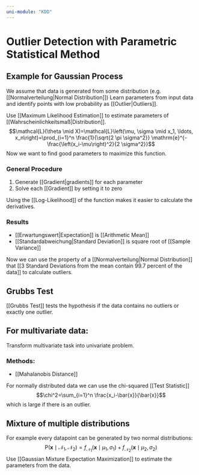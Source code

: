 ```yaml
---
uni-module: "KDD"
---
```


# Outlier Detection with Parametric Statistical Method

## Example for Gaussian Process

We assume that data is generated from some distribution (e.g. [[Normalverteilung|Normal Distribution]])
Learn parameters from input data and identify points with low probability as [[Outlier|Outliers]].

Use [[Maximum Likelihood Estimation]] to estimate parameters of [[Wahrscheinlichkeitsmaß|Distribution]].
$$\mathcal{L}(\theta \mid X)=\mathcal{L}\left(\mu, \sigma \mid x_1, \ldots, x_n\right)=\prod_{i=1}^n \frac{1}{\sqrt{2 \pi \sigma^2}} \mathrm{e}^{-\frac{\left(x_i-\mu\right)^2}{2 \sigma^2}}$$
Now we want to find good parameters to maximize this function.

### General Procedure

1. Generate [[Gradient|gradients]] for each parameter
2. Solve each [[Gradient]] by setting it to zero

Using the [[Log-Likelihood]] of the function makes it easier to calculate the derivatives.

### Results

- [[Erwartungswert|Expectation]] is [[Arithmetic Mean]]
- [[Standardabweichung|Standard Deviation]] is square root of [[Sample Variance]]

Now we can use the property of a [[Normalverteilung|Normal Distribution]] that [[3 Standard Deviations from the mean contain 99.7 percent of the data]] to calculate outliers.

## Grubbs Test

[[Grubbs Test]] tests the hypothesis if the data contains no outliers or exactly one outlier.

## For multivariate data:

Transform multivariate task into univariate problem.

### Methods:

- [[Mahalanobis Distance]]

For normally distributed data we can use the chi-squared [[Test Statistic]]
$$\chi^2=\sum_{i=1}^n \frac{x_i-\bar{x}}{\bar{x}}$$
which is large if there is an outlier.

## Mixture of multiple distributions

For example every datapoint can be generated by two normal distributions:
$$\mathrm{P}\left(\mathbf{x} \mid \mathcal{N}_1, \mathcal{N}_2\right)=f_{\mathcal{N}_1}\left(\mathbf{x} \mid \mu_1, \sigma_1\right)+f_{\mathcal{N}_2}\left(\mathbf{x} \mid \mu_2, \sigma_2\right)$$
Use [[Gaussian Mixture Expectation Maximization]] to estimate the parameters from the data.
